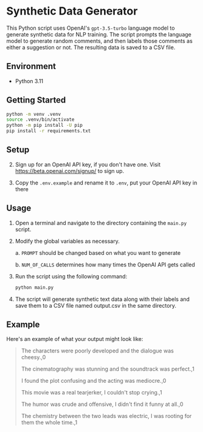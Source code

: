 # Synthetic Data Generator

This Python script uses OpenAI's `gpt-3.5-turbo` language model to generate synthetic data for NLP training. The script prompts the language model to generate random comments, and then labels those comments as either a suggestion or not. The resulting data is saved to a CSV file.

## Environment

- Python 3.11

## Getting Started

```bash
python -m venv .venv
source .venv/bin/activate
python -m pip install -U pip
pip install -r requirements.txt
```

## Setup

2. Sign up for an OpenAI API key, if you don't have one. Visit <https://beta.openai.com/signup/> to sign up.

3. Copy the `.env.example` and rename it to `.env`, put your OpenAI API key in there

## Usage

1. Open a terminal and navigate to the directory containing the `main.py` script.

2. Modify the global variables as necessary.

   a. `PROMPT` should be changed based on what you want to generate

   b. `NUM_OF_CALLS` determines how many times the OpenAI API gets called

3. Run the script using the following command:

   ```bash
   python main.py
   ```

4. The script will generate synthetic text data along with their labels and save them to a CSV file named output.csv in the same directory.

## Example

Here's an example of what your output might look like:

> The characters were poorly developed and the dialogue was cheesy.,0
>
> The cinematography was stunning and the soundtrack was perfect.,1
>
> I found the plot confusing and the acting was mediocre.,0
>
> This movie was a real tearjerker, I couldn't stop crying.,1
>
> The humor was crude and offensive, I didn't find it funny at all.,0
>
> The chemistry between the two leads was electric, I was rooting for them the whole time.,1
